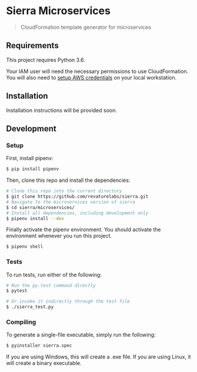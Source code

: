 # Sierra Microservices

> CloudFormation template generator for microservices

## Requirements

This project requires Python 3.6.

Your IAM user will need the necessary permissions to use CloudFormation. You will also need to [setup AWS credentials](https://boto3.readthedocs.io/en/latest/guide/quickstart.html#configuration) on your local workstation.

## Installation

Installation instructions will be provided soon.

## Development

### Setup

First, install pipenv:

```bash
$ pip install pipenv
```

Then, clone this repo and install the dependencies:

```bash
# Clone this repo into the current directory
$ git clone https://github.com/revaturelabs/sierra.git
# Navigate to the microservices version of sierra
$ cd sierra/microservices/
# Install all dependencies, including development only
$ pipenv install --dev
```

Finally activate the pipenv environment. You should activate the environment whenever you run this project.

```bash
$ pipenv shell
```

### Tests

To run tests, run either of the following:

```bash
# Run the py.test command directly
$ pytest

# Or invoke it indirectly through the test file
$ ./sierra_test.py
```

### Compiling

To generate a single-file executable, simply run the following:

```bash
$ pyinstaller sierra.spec
```

If you are using Windows, this will create a .exe file. If you are using Linux, it will create a binary executable.
